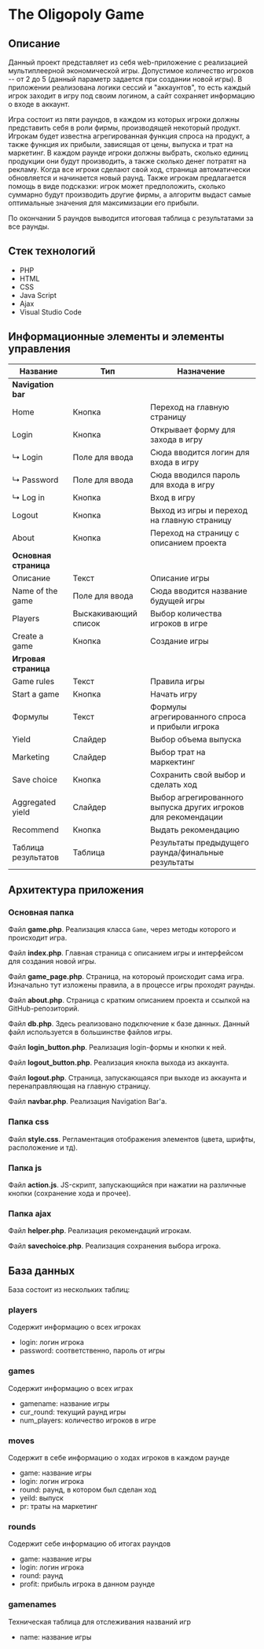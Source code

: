 # The Oligopoly Game

## Описание

Данный проект представляет из себя web-приложение с реализацией мультиплеерной экономической игры. Допустимое количество игроков -- от 2 до 5 (данный параметр задается при создании новой игры). В приложении реализована логики сессий и "аккаунтов", то есть каждый игрок заходит в игру под своим логином, а сайт сохраняет информацию о входе в аккаунт.

Игра состоит из пяти раундов, в каждом из которых игроки должны представить себя в роли фирмы, производящей некоторый продукт. Игрокам будет известна агрегированная функция спроса на продукт, а также функция их прибыли, зависящая от цены, выпуска и трат на маркетинг. В каждом раунде игроки должны выбрать, сколько единиц продукции они будут производить, а также сколько денег потратят на рекламу. Когда все игроки сделают свой ход, страница автоматически обновляется и начинается новый раунд. Также игрокам предлагается помощь в виде подсказки: игрок может предположить, сколько суммарно будут производить другие фирмы, а алгоритм выдаст самые оптимальные значения для максимизации его прибыли. 

По окончании 5 раундов выводится итоговая таблица с результатами за все раунды.

## Стек технологий

* PHP
* HTML
* CSS
* Java Script
* Ajax
* Visual Studio Code

## Информационные элементы и элементы управления
|Название|Тип|Назначение|
|---|---|---|
|**Navigation bar**|||
|Home|Кнопка|Переход на главную страницу|
|Login|Кнопка|Открывает форму для захода в игру|
|↳ Login|Поле для ввода|Сюда вводится логин для входа в игру|
|↳ Password|Поле для ввода|Сюда вводился пароль для входа в игру|
|↳ Log in|Кнопка|Вход в игру|
|Logout|Кнопка|Выход из игры и переход на главную страницу|
|About|Кнопка|Переход на страницу с описанием проекта|
|**Основная страница**|||
|Описание|Текст|Описание игры|
|Name of the game|Поле для ввода|Сюда вводится название будущей игры|
|Players|Выскакивающий список|Выбор количества игроков в игре|
|Create a game|Кнопка|Создание игры|
|**Игровая страница**|||
|Game rules|Текст|Правила игры|
|Start a game|Кнопка|Начать игру|
|Формулы|Текст|Формулы агрегированного спроса и прибыли игрока|
|Yield|Слайдер|Выбор объема выпуска|
|Marketing|Слайдер|Выбор трат на маркектинг|
|Save choice|Кнопка|Сохранить свой выбор и сделать ход|
|Aggregated yield|Слайдер|Выбор агрегированного выпуска других игроков для рекомендации|
|Recommend|Кнопка|Выдать рекомендацию|
|Таблица результатов|Таблица|Результаты предыдущего раунда/финальные результаты|

## Архитектура приложения

### Основная папка

Файл **game.php**. Реализация класса ```Game```, через методы которого и происходит игра.

Файл **index.php**. Главная страница с описанием игры и интерфейсом для создания новой игры.

Файл **game_page.php**. Страница, на котороый происходит сама игра. Изначально тут изложены правила, а в процессе игры проходят раунды.

Файл **about.php**. Страница с кратким описанием проекта и ссылкой на GitHub-репозиторий.

Файл **db.php**. Здесь реализовано подключение к базе данных. Данный файл используется в большинстве файлов игры.

Файл **login_button.php**. Реализация login-формы и кнопки к ней.

Файл **logout_button.php**. Реализация кнокпа выхода из аккаунта.

Файл **logout.php**. Страница, запускающаяся при выходе из аккаунта и перенаправляющая на главную страницу.

Файл **navbar.php**. Реализация Navigation Bar'а.

### Папка **css**

Файл **style.css**. Регламентация отображения элементов (цвета, шрифты, расположение и тд).

### Папка **js**

Файл **action.js**. JS-скрипт, запускающийся при нажатии на различные кнопки (сохранение хода и прочее).

### Папка **ajax**

Файл **helper.php**. Реализация рекомендаций игрокам.

Файл **savechoice.php**. Реализация сохранения выбора игрока.

## База данных

База состоит из нескольких таблиц:

### players

Содержит информацию о всех игроках

* login: логин игрока
* password: соответственно, пароль от игры

### games

Содержит информацию о всех играх

* gamename: название игры
* cur_round: текущий раунд игры
* num_players: количество игроков в игре

### moves 

Содержит в себе информацию о ходах игроков в каждом раунде

* game: название игры
* login: логин игрока
* round: раунд, в котором был сделан ход
* yeild: выпуск
* pr: траты на маркетинг

### rounds

Содержит себе информацию об итогах раундов 

* game: название игры
* login: логин игрока
* round: раунд
* profit: прибыль игрока в данном раунде

### gamenames

Техническая таблица для отслеживания названий игр

* name: название игры

